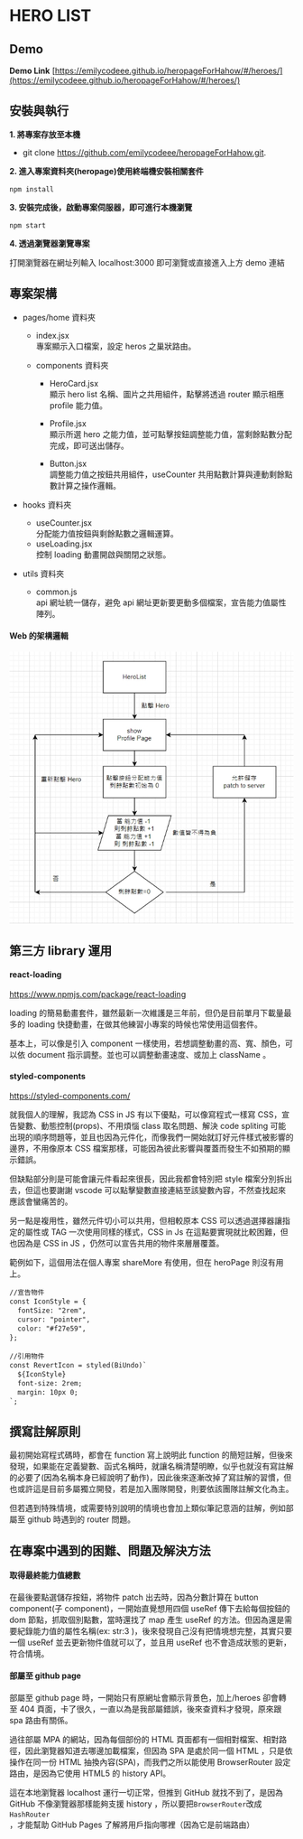 # HERO LIST

## Demo

**Demo Link**
[https://emilycodeee.github.io/heropageForHahow/#/heroes/](https://emilycodeee.github.io/heropageForHahow/#/heroes/)

## 安裝與執行

**1. 將專案存放至本機**

- git clone https://github.com/emilycodeee/heropageForHahow.git.

**2. 進入專案資料夾(heropage)使用終端機安裝相關套件**

```
npm install
```

**3. 安裝完成後，啟動專案伺服器，即可進行本機瀏覽**

```
npm start
```

**4. 透過瀏覽器瀏覽專案**

打開瀏覽器在網址列輸入 localhost:3000 即可瀏覽或直接進入上方 demo 連結

## 專案架構

- pages/home 資料夾

  - index.jsx <br>
    專案顯示入口檔案，設定 heros 之巢狀路由。
  - components 資料夾<br>

    - HeroCard.jsx <br>
      顯示 hero list 名稱、圖片之共用組件，點擊將透過 router 顯示相應 profile 能力值。
    - Profile.jsx<br>
      顯示所選 hero 之能力值，並可點擊按鈕調整能力值，當剩餘點數分配完成，即可送出儲存。

    - Button.jsx<br>
      調整能力值之按鈕共用組件，useCounter 共用點數計算與連動剩餘點數計算之操作邏輯。

- hooks 資料夾

  - useCounter.jsx <br>
    分配能力值按鈕與剩餘點數之邏輯運算。
  - useLoading.jsx <br>
    控制 loading 動畫開啟與關閉之狀態。

- utils 資料夾
  - common.js <br>
    api 網址統一儲存，避免 api 網址更新要更動多個檔案，宣告能力值屬性陣列。

#### Web 的架構邏輯

![image](./src/readmeImg/web.jpg)

## 第三方 library 運用

#### react-loading

https://www.npmjs.com/package/react-loading

loading 的簡易動畫套件，雖然最新一次維護是三年前，但仍是目前單月下載量最多的 loading 快捷動畫，在做其他練習小專案的時候也常使用這個套件。

基本上，可以像是引入 component 一樣使用，若想調整動畫的高、寬、顏色，可以依 document 指示調整。並也可以調整動畫速度、或加上 className 。

#### styled-components

https://styled-components.com/

就我個人的理解，我認為 CSS in JS 有以下優點，可以像寫程式一樣寫 CSS，宣告變數、動態控制(props)、不用煩惱 class 取名問題、解決 code spliting 可能出現的順序問題等，並且也因為元件化，而像我們一開始就訂好元件樣式被影響的邊界，不用像原本 CSS 檔案那樣，可能因為彼此影響與覆蓋而發生不如預期的顯示錯誤。

但缺點部分則是可能會讓元件看起來很長，因此我都會特別把 style 檔案分別拆出去，但這也要謝謝 vscode 可以點擊變數直接連結至該變數內容，不然查找起來應該會蠻痛苦的。

另一點是複用性，雖然元件切小可以共用，但相較原本 CSS 可以透過選擇器讓指定的屬性或 TAG 一次使用同樣的樣式，CSS in Js 在這點要實現就比較困難，但也因為是 CSS in JS ，仍然可以宣告共用的物件來層層覆蓋。

範例如下，這個用法在個人專案 shareMore 有使用，但在 heroPage 則沒有用上。

```
//宣告物件
const IconStyle = {
  fontSize: "2rem",
  cursor: "pointer",
  color: "#f27e59",
};

//引用物件
const RevertIcon = styled(BiUndo)`
  ${IconStyle}
  font-size: 2rem;
  margin: 10px 0;
`;
```

## 撰寫註解原則

最初開始寫程式碼時，都會在 function 寫上說明此 function 的簡短註解，但後來發現，如果能在定義變數、函式名稱時，就讓名稱清楚明瞭，似乎也就沒有寫註解的必要了(因為名稱本身已經說明了動作)，因此後來逐漸改掉了寫註解的習慣，但也或許這是目前多屬獨立開發，若是加入團隊開發，則要依該團隊註解文化為主。

但若遇到特殊情境，或需要特別說明的情境也會加上類似筆記意涵的註解，例如部屬至 github 時遇到的 router 問題。

## 在專案中遇到的困難、問題及解決方法

#### 取得最終能力值總數

在最後要點選儲存按鈕，將物件 patch 出去時，因為分數計算在 button component(子 component)，一開始直覺想用四個 useRef 傳下去給每個按鈕的 dom 節點，抓取個別點數，當時還找了 map 產生 useRef 的方法。但因為還是需要紀錄能力值的屬性名稱(ex: str:3 )，後來發現自己沒有把情境想完整，其實只要一個 useRef 並去更新物件值就可以了，並且用 useRef 也不會造成狀態的更新，符合情境。

#### 部屬至 github page

部屬至 github page 時，一開始只有原網址會顯示背景色，加上/heroes 卻會轉至 404 頁面，卡了很久，一直以為是我部屬錯誤，後來查資料才發現，原來跟 spa 路由有關係。

過往部屬 MPA 的網站，因為每個部份的 HTML 頁面都有一個相對檔案、相對路徑，因此瀏覽器知道去哪邊加載檔案，但因為 SPA 是處於同一個 HTML ，只是依操作在同一份 HTML 抽換內容(SPA)，而我們之所以能使用 BrowserRouter 設定路由，是因為它使用 HTML5 的 history API。

這在本地瀏覽器 localhost 運行一切正常，但推到 GitHub 就找不到了，是因為 GitHub 不像瀏覽器那樣能夠支援 history ，所以要把`BrowserRouter`改成`HashRouter` ，才能幫助 GitHub Pages 了解將用戶指向哪裡（因為它是前端路由）
